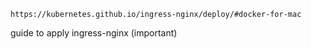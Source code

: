 `https://kubernetes.github.io/ingress-nginx/deploy/#docker-for-mac`

guide to apply ingress-nginx (important)